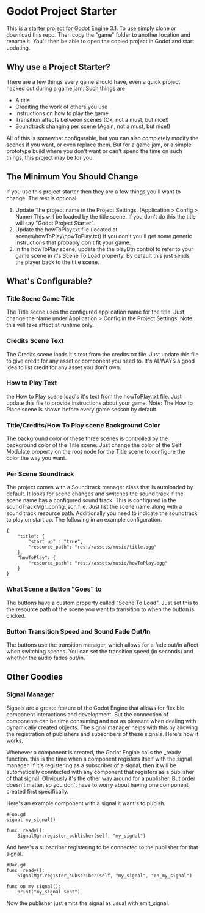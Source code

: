 # Godot Project Starter
This is a starter project for Godot Engine 3.1.  To use simply clone or download this repo.  Then copy the "game" folder to another location and rename it.  You'll then be able to open the copied project in Godot and start updating.

## Why use a Project Starter?
There are a few things every game should have, even a quick project hacked out during a game jam.  Such things are

- A title
- Crediting the work of others you use
- Instructions on how to play the game
- Transition affects between scenes (Ok, not a must, but nice!)
- Soundtrack changing per scene (Again, not a must, but nice!)

All of this is somewhat configurable, but you can also completely modify the scenes if you want, or even replace them.  But for a game jam, or a simple prototype build where you don't want or can't spend the time on such things, this project may be for you.

## The Minimum You Should Change
If you use this project starter then they are a few things you'll want to change.  The rest is optional.

1. Update The project name in the Project Settings.  (Application > Config > Name)  This will be loaded by the title scene.  If you don't do this the title will say "Godot Project Starter".
2. Update the howToPlay.txt file (located at scenes\howToPlay\howToPlay.txt)  If you don't you'll get some generic instructions that probably don't fit your game.
3. In the howToPlay scene, update the the playBtn control to refer to your game scene in it's Scene To Load property.  By default this just sends the player back to the title scene.


## What's Configurable?

### Title Scene Game Title
The Title scene uses the configured application name for the title.  Just change the Name under Application > Config in the Project Settings.  Note: this will take affect at runtime only.

### Credits Scene Text
The Credits scene loads it's text from the credits.txt file.  Just update this file to give credit for any asset or component you need to.  It's ALWAYS a good idea to list credit for any asset you don't own.

### How to Play Text
the How to Play scene load's it's text from the howToPlay.txt file.  Just update this file to provide instructions about your game.  Note: The How to Place scene is shown before every game sesson by default.

### Title/Credits/How To Play scene Background Color
The background color of these three scenes is controlled by the background color of the Title scene.  Just change the color of the Self Modulate property on the root node for the Title scene to configure the color the way you want.

### Per Scene Soundtrack
The project comes with a Soundtrack manager class that is autoloaded by default.  It looks for scene changes and switches the sound track if the scene name has a configured sound track.  This is configured in the soundTrackMgr_config.json file.  Just list the scene name along with a sound track resource path.  Additionally you need to indicate the soundtrack to play on start up.  The following in an example configuration.
```
{
	"title": {
		"start_up" : "true",
		"resource_path": "res://assets/music/title.ogg"
	},
	"howToPlay": {
		"resource_path": "res://assets/music/howToPlay.ogg"
	}
}
```

### What Scene a Button "Goes" to
The buttons have a custom property called "Scene To Load".  Just set this to the resource path of the scene you want to transition to when the button is clicked.

### Button Transition Speed and Sound Fade Out/In
The buttons use the transition manager, which allows for a fade out/in affect when switching scenes.  You can set the transition speed (in seconds) and whether the audio fades out/in.

## Other Goodies
### Signal Manager
Signals are a greate feature of the Godot Engine that allows for flexible component interactions and development.  But the connection of components can be time consuming and not as pleasant when dealing with dynamically created objects.  The signal manager helps with this by allowing the registration of publishers and subscribers of these signals.  Here's how it works.

Whenever a component is created, the Godot Engine calls the _ready function.  this is the time when a component registers itself with the signal manager.  If it's registering as a subscriber of a signal, then it will be automatically conntected with any component that registers as a publisher of that signal.  Obviously it's the other way around for a publisher.  But order doesn't matter, so you don't have to worry about having one component created first specifically.

Here's an example component with a signal it want's to pubish.

```
#Foo.gd
signal my_signal()

func _ready():
	SignalMgr.register_publisher(self, "my_signal")
```

And here's a subscriber registering to be connected to the publisher for that signal.

```
#Bar.gd
func _ready():
	SignalMgr.register_subscriber(self, "my_signal", "on_my_signal")

func on_my_signal():
	print("my_signal sent")
```

Now the publisher just emits the signal as usual with emit_signal.
